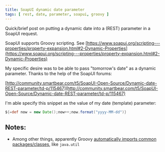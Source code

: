 ```yaml
---
title: SoapUI dynamic date parameter
tags: [ rest, date, parameter, soapui, groovy ]
---
```

Quick/brief post on putting a dynamic date into a (REST) parameter in a SoapUI request.

SoapUI supports Groovy scripting. See [https://www.soapui.org/scripting---properties/property-expansion.html#2-Dynamic-Properties](https://www.soapui.org/scripting---properties/property-expansion.html#2-Dynamic-Properties)

My specific desire was to be able to pass "tomorrow's date" as a dynamic parameter. Thanks to the help of the SoapUI forums:

[http://community.smartbear.com/t5/SoapUI-Open-Source/Dynamic-date-REST-parameter/td-p/115467](http://community.smartbear.com/t5/SoapUI-Open-Source/Dynamic-date-REST-parameter/td-p/115467)

I'm able specify this snippet as the value of my date (template) parameter:
```groovy
${=def now = new Date();now++;now.format("yyyy-MM-dd")}
```

## Notes:

* Among other things, apparently Groovy [automatically imports common packages/classes](http://groovy-lang.org/structure.html), like `java.util`
